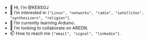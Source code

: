 - 👋 Hi, I’m @KE8SOJ
- 👀 I’m interested in `["Linux", "networks", "radio", "satellites", "synthesizers", "religion"]`.
- 🌱 I’m currently learning Arduino.
- 💞️ I’m looking to collaborate on AREDN.
- 📫 How to reach me `["email", "signal", "linkedin"]`.

<!---
KE8SOJ/KE8SOJ is a ✨ special ✨ repository because its `README.md` (this file) appears on your GitHub profile.
You can click the Preview link to take a look at your changes.
--->
